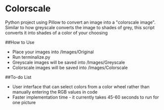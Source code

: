# Colorscale
Python project using Pillow to convert an image into a "colorscale image". Similar to how greyscale converts the image to shades of grey, this script converts it into shades of a color of your choosing

##How to Use
- Place your images into /Images/Original
- Run terminalize.py
- Greyscale images will be saved into /Images/Greyscale
- Colorscale images will be saved into /Images/Colorscale

##To-do List
- User interface that can select colors from a color wheel rather than manually entering the RGB values in code
- Faster implementation time - it currently takes 45-60 seconds to run for one picture
